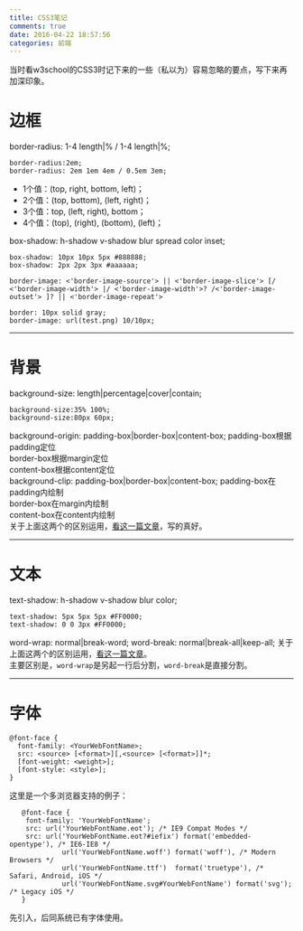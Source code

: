 ```yaml
---
title: CSS3笔记
comments: true
date: 2016-04-22 18:57:56
categories: 前端
---
```

当时看w3school的CSS3时记下来的一些（私以为）容易忽略的要点，写下来再加深印象。
# 边框
border-radius: 1-4 length|% / 1-4 length|%;  
```
border-radius:2em;
border-radius: 2em 1em 4em / 0.5em 3em;
```
- 1个值：(top, right, bottom, left)；
- 2个值：(top, bottom), (left, right)；
- 3个值：top, (left, right), bottom；
- 4个值：(top), (right), (bottom), (left)；
  
box-shadow: h-shadow v-shadow blur spread color inset;  
```
box-shadow: 10px 10px 5px #888888;
box-shadow: 2px 2px 3px #aaaaaa;
```
`border-image: <'border-image-source'> || <'border-image-slice'> [/ <'border-image-width'> |/ <'border-image-width'>? /<'border-image-outset'> ]? || <'border-image-repeat'>`
```
border: 10px solid gray;
border-image: url(test.png) 10/10px;
```
***
# 背景
background-size: length|percentage|cover|contain;
```
background-size:35% 100%;
background-size:80px 60px;
```
background-origin: padding-box|border-box|content-box;
padding-box根据padding定位  
border-box根据margin定位  
content-box根据content定位  
background-clip: padding-box|border-box|content-box;
padding-box在padding内绘制  
border-box在margin内绘制  
content-box在content内绘制  
关于上面这两个的区别运用，[看这一篇文章](//www.planabc.net/2008/04/14/background-clip_background-origin/)，写的真好。  
***
# 文本
text-shadow: h-shadow v-shadow blur color;
```
text-shadow: 5px 5px 5px #FF0000;
text-shadow: 0 0 3px #FF0000;
```
word-wrap: normal|break-word;
word-break: normal|break-all|keep-all;
关于上面这两个的区别运用，[看这一篇文章](//blog.csdn.net/u011043843/article/details/39375677?utm_source=tuicool&utm_medium=referral)。  
主要区别是，`word-wrap`是另起一行后分割，`word-break`是直接分割。
***
# 字体
```
@font-face {
  font-family: <YourWebFontName>;
  src: <source> [<format>][,<source> [<format>]]*;
  [font-weight: <weight>];
  [font-style: <style>];
}
```
这里是一个多浏览器支持的例子：
```
   @font-face {
	font-family: 'YourWebFontName';
	src: url('YourWebFontName.eot'); /* IE9 Compat Modes */
	src: url('YourWebFontName.eot?#iefix') format('embedded-opentype'), /* IE6-IE8 */
             url('YourWebFontName.woff') format('woff'), /* Modern Browsers */
             url('YourWebFontName.ttf')  format('truetype'), /* Safari, Android, iOS */
             url('YourWebFontName.svg#YourWebFontName') format('svg'); /* Legacy iOS */
   }
```
先引入，后同系统已有字体使用。
